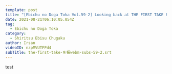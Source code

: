 ```yaml
---
template: post
title: "[Ebichu no Doga Toka Vol.59-2] Looking back at THE FIRST TAKE Part 2"
date: 2021-08-21T06:10:05.054Z
tag:
  - Ebichu no Doga Toka
category:
  - Shiritsu Ebisu Chugaku
author: Irsan
videoID: nzpMVUTFPd4
subTitle: the-first-take-を振webm-subs-59-2.srt
---
```

test